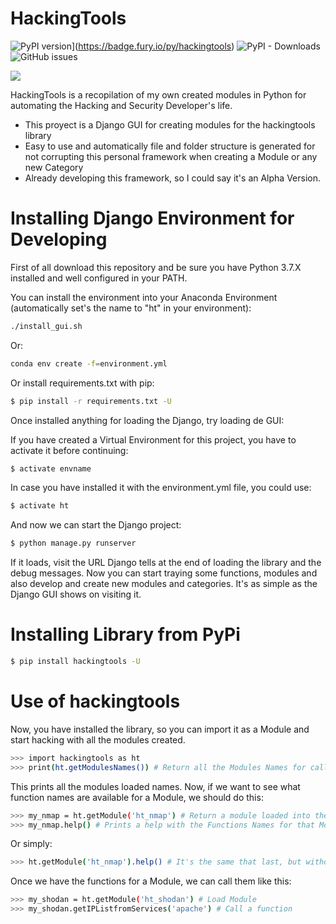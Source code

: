 # HackingTools

![PyPI version](https://badge.fury.io/py/hackingtools.svg)](https://badge.fury.io/py/hackingtools)
![PyPI - Downloads](https://img.shields.io/pypi/dm/hackingtools)
![GitHub issues](https://img.shields.io/github/issues/Luiggy/hackingtoolsgui?color=purple&style=plastic)

![](https://blog.pentestinglab.es/wp-content/uploads/2019/11/HackingTools.png)

HackingTools is a recopilation of my own created modules in Python for automating the Hacking and Security Developer's life.

  - This proyect is a Django GUI for creating modules for the hackingtools library
  - Easy to use and automatically file and folder structure is generated for not corrupting this personal framework when creating a Module or any new Category
  - Already developing this framework, so I could say it's an Alpha Version.

# Installing Django Environment for Developing

First of all download this repository and be sure you have Python 3.7.X installed and well configured in your PATH.

You can install the environment into your Anaconda Environment (automatically set's the name to "ht" in your environment):

```sh
./install_gui.sh
```
Or:

```sh
conda env create -f=environment.yml
```

Or install requirements.txt with pip:

```sh
$ pip install -r requirements.txt -U
```

Once installed anything for loading the Django, try loading de GUI:

If you have created a Virtual Environment for this project, you have to activate it before continuing:

```sh
$ activate envname
```
In case you have installed it with the environment.yml file, you could use:

```sh
$ activate ht
```

And now we can start the Django project:

```sh
$ python manage.py runserver
```

If it loads, visit the URL Django tells at the end of loading the library and the debug messages.
Now you can start traying some functions, modules and also develop and create new modules and categories.
It's as simple as the Django GUI shows on visiting it.

# Installing Library from PyPi

```sh
$ pip install hackingtools -U
```

# Use of hackingtools

Now, you have installed the library, so you can import it as a Module and start hacking with all the modules created.

```sh
>>> import hackingtools as ht
>>> print(ht.getModulesNames()) # Return all the Modules Names for calling them later
```
This prints all the modules loaded names. Now, if we want to see what function names are available for a Module, we should do this:
```sh
>>> my_nmap = ht.getModule('ht_nmap') # Return a module loaded into the variable
>>> my_nmap.help() # Prints a help with the Functions Names for that Module
```
Or simply:
```sh
>>> ht.getModule('ht_nmap').help() # It's the same that last, but without a variable
```

Once we have the functions for a Module, we can call them like this:
```sh
>>> my_shodan = ht.getModule('ht_shodan') # Load Module
>>> my_shodan.getIPListfromServices('apache') # Call a function
```
